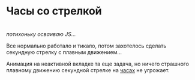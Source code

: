 # Часы со стрелкой

<br>*потихоньку осваиваю JS...*

Все нормально работало и тикало, потом захотелось сделать секундную стрелку с плавным движением...

Анимация на неактивной вкладке та еще задача, но ничего страшного плавному движению секундной стрелке на [часах](https://dstassk.github.io/clock/) не угрожает.
